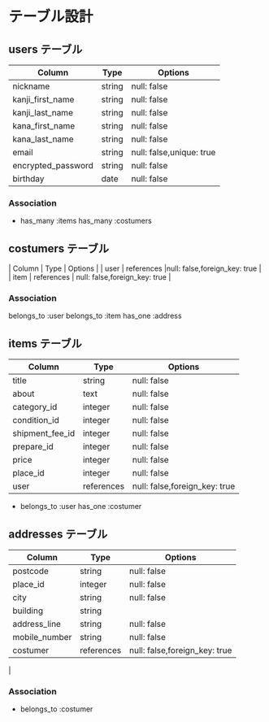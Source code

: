 # テーブル設計

## users テーブル

| Column                                  | Type   | Options     |
| ----------------------------------------| ------ | ----------- |
| nickname                                | string | null: false |
| kanji_first_name                        | string | null: false |
| kanji_last_name                         | string | null: false |
| kana_first_name                         | string | null: false |
| kana_last_name                          | string | null: false |
| email                                   | string | null: false,unique: true	|
| encrypted_password                      | string | null: false |
| birthday                                | date   | null: false |


### Association

- has_many :items
  has_many :costumers

## costumers テーブル

| Column | Type       | Options                       |
| user   | references |null: false,foreign_key: true  |
| item   | references | null: false,foreign_key: true |

### Association


belongs_to :user
belongs_to :item
has_one :address

## items テーブル

| Column                 | Type       | Options                        |
| -----------------------| ---------- | ------------------------------ |
| title                  | string | null: false|
| about                  | text   | null: false|
| category_id            | integer| null: false|
| condition_id           | integer| null: false|
| shipment_fee_id        | integer| null: false|
| prepare_id             | integer| null: false|
| price                  | integer| null: false|
| place_id               | integer| null: false|
| user                   | references |null: false,foreign_key: true |


  
- belongs_to :user
  has_one :costumer


## addresses テーブル

| Column          | Type       | Options                        |
| --------------- | ---------- | ------------------------------ |
| postcode        | string     | null: false|
| place_id        | integer    | null: false|
| city            | string     | null: false|
| building         | string     |            |
| address_line     | string     | null: false|
| mobile_number    | string     | null: false|
| costumer         | references |null: false,foreign_key: true |
|

### Association

- belongs_to :costumer